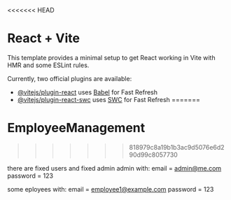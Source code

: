 <<<<<<< HEAD
# React + Vite

This template provides a minimal setup to get React working in Vite with HMR and some ESLint rules.

Currently, two official plugins are available:

- [@vitejs/plugin-react](https://github.com/vitejs/vite-plugin-react/blob/main/packages/plugin-react/README.md) uses [Babel](https://babeljs.io/) for Fast Refresh
- [@vitejs/plugin-react-swc](https://github.com/vitejs/vite-plugin-react-swc) uses [SWC](https://swc.rs/) for Fast Refresh
=======
# EmployeeManagement
>>>>>>> 818979c8a19b1b3ac9d5076e6d290d99c8057730


there are fixed users and fixed admin
admin with:
  email = admin@me.com
  password = 123

some eployees with:
  email = employee1@example.com
  password = 123
